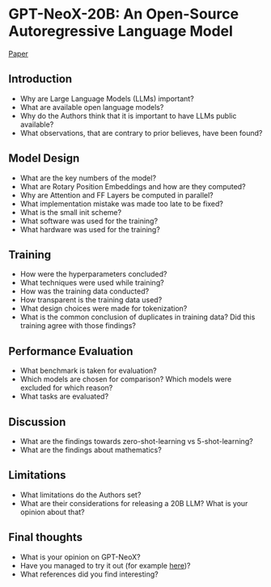 # GPT-NeoX-20B: An Open-Source Autoregressive Language Model

[Paper](https://arxiv.org/pdf/2204.06745v1.pdf)

## Introduction

* Why are Large Language Models (LLMs) important?
* What are available open language models?
* Why do the Authors think that it is important to have LLMs public available?
* What observations, that are contrary to prior believes, have been found?

## Model Design

* What are the key numbers of the model?
* What are Rotary Position Embeddings and how are they computed?
* Why are Attention and FF Layers be computed in parallel?
* What implementation mistake was made too late to be fixed?
* What is the small init scheme?
* What software was used for the training?
* What hardware was used for the training?
  
## Training
* How were the hyperparameters concluded?
* What techniques were used while training?
* How was the training data conducted?
* How transparent is the training data used?
* What design choices were made for tokenization?
* What is the common conclusion of duplicates in training data? Did this training agree with those findings?

## Performance Evaluation
* What benchmark is taken for evaluation?
* Which models are chosen for comparison? Which models were excluded for which reason?
* What tasks are evaluated? 

## Discussion
* What are the findings towards zero-shot-learning vs 5-shot-learning?
* What are the findings about mathematics?

## Limitations
* What limitations do the Authors set?
* What are their considerations for releasing a 20B LLM? What is your opinion about that?

## Final thoughts
* What is your opinion on GPT-NeoX?
* Have you managed to try it out (for example [here](https://textsynth.com/playground.html))?
* What references did you find interesting?


